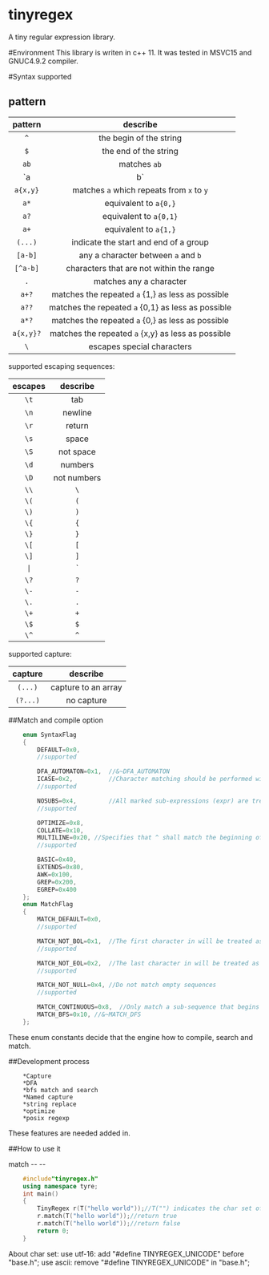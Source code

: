tinyregex
===
A tiny regular expression library.

#Environment
This library is writen in c++ 11. It was tested in MSVC15 and GNUC4.9.2 compiler.

#Syntax supported
## pattern
| pattern | describe |
|:-------:|:--------:|
|   `^`   | the begin of the string | 
|   `$`   | the end of the string | 
|  `ab`   | matches `ab` |
| `a|b`   | `a` or `b` |
|  `a{x,y}`   | matches `a` which repeats from `x` to `y`|
|  `a*`   | equivalent to `a{0,}` |
|  `a?`   | equivalent to `a{0,1}` |
|  `a+`   | equivalent to `a{1,}` |
|  `(...)`| indicate the start and end of a group|
|  `[a-b]`| any a character between `a` and `b` |
|  `[^a-b]`| characters that are not within the range |
|  `.`    | matches any a character |
|   `a+?` | matches the repeated `a` {1,} as less as possible|
|   `a??` | matches the repeated `a` {0,1} as less as possible|
|   `a*?` | matches the repeated `a` {0,} as less as possible|
|   `a{x,y}?` | matches the repeated `a` {x,y} as less as possible|
|  `\`    | escapes special characters|

supported escaping sequences:

| escapes | describe |
|:-------:|:--------:|
|   `\t`  |  tab |
|   `\n`  | newline |
|   `\r`  | return |
|   `\s`  |  space |
|   `\S`  |  not space|
|   `\d`  |  numbers   |
|   `\D`  |  not numbers |
|   `\\`  |  `\`   |
|   `\(`  |  `(`   |
|   `\)`  |  `)`   |
|   `\{`  |  `{`   |
|   `\}`  |  `}`   |
| `\[`    |   `[`  |
| `\]`    |   `]`  |
|   `\|`  |  `|`   |
|   `\?`  |  `?`   |
|  `\-`   |   `-`  |
|  `\.`   |   `.`  |
|   `\+`  |   `+`  |
|   `\$`  |   `$`  |
|   `\^`  |   `^`  |



supported capture:

| capture | describe |
|:-------:|:--------:|
|  `(...)`  |  capture to an array |
|  `(?...)` | no capture |


##Match and compile option

```cpp
    enum SyntaxFlag
    {
        DEFAULT=0x0,        
        //supported

        DFA_AUTOMATON=0x1,  //&~DFA_AUTOMATON
        ICASE=0x2,          //Character matching should be performed without regard to case. 
        //supported

        NOSUBS=0x4,         //All marked sub-expressions (expr) are treated as non-marking sub-expressions 
        //supported

        OPTIMIZE=0x8,
        COLLATE=0x10,
        MULTILINE=0x20,	//Specifies that ^ shall match the beginning of a line and $ shall match the end of a line.
        //supported

        BASIC=0x40,
        EXTENDS=0x80,
        AWK=0x100,
        GREP=0x200,
        EGREP=0x400
    };
    enum MatchFlag
    {
        MATCH_DEFAULT=0x0,
        //supported

        MATCH_NOT_BOL=0x1,  //The first character in will be treated as if it is not at the beginning of a line
        //supported

        MATCH_NOT_EOL=0x2,  //The last character in will be treated as if it is not at the end of a line 
        //supported

        MATCH_NOT_NULL=0x4, //Do not match empty sequences
        //supported

        MATCH_CONTINUOUS=0x8,  //Only match a sub-sequence that begins at first
        MATCH_BFS=0x10, //&~MATCH_DFS
    };
 ```

 These enum constants decide that the engine how to compile, search and match.
 



##Development process
 
		*Capture
		*DFA
		*bfs match and search
		*Named capture
		*string replace
		*optimize
		*posix regexp

 These features are needed added in.


##How to use it

match -- --
```cpp
	#include"tinyregex.h"
	using namespace tyre;
	int main()
	{
		TinyRegex r(T("hello world"));//T("") indicates the char set of tinyregex
		r.match(T("hello world"));//return true
		r.match(T("hello world"));//return false
		return 0;
	}

```



About char set:
use utf-16: add "#define TINYREGEX_UNICODE" before "base.h";
use ascii: remove "#define TINYREGEX_UNICODE" in "base.h";


